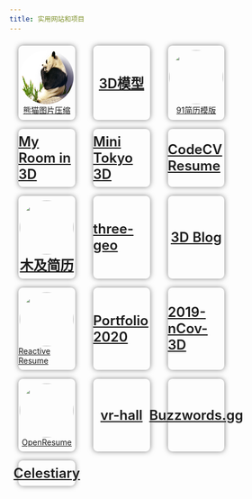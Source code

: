 ```yaml
---
title: 实用网站和项目
---
```


<ul class="program">
    <li>
        <a href="https://tinypng.com/">
            <img src="../../public/images/program/shrunk.png" />
            <span>熊猫图片压缩</span>
        </a>
    </li>
    <li>
        <a href="https://github.com/dragonir/3d">
            <span style="font-weight: 600;font-size: 24px;">3D模型</span>
        </a>
    </li>
    <li>
        <a href="https://91huajian.cn/">
            <img src="https://91huajian.cn/static/images/91huajian-caise-5c86eb75.svg" />
            <span>91简历模版</span>
        </a>
    </li>
    <li>
        <a href="https://github.com/brunosimon/my-room-in-3d">
            <span style="font-weight: 600;font-size: 24px;">My Room in 3D</span>
        </a>
    </li>
    <li>
        <a href="https://github.com/nagix/mini-tokyo-3d">
            <span style="font-weight: 600;font-size: 24px;">Mini Tokyo 3D</span>
        </a>
    </li>
    <li>
        <a href="https://codeleilei.gitee.io/markdown2pdf/#/home">
            <span style="font-weight: 600;font-size: 24px;">CodeCV Resume</span>
        </a>
    </li>
    <li>
        <a href="https://www.mujicv.com/">
            <img src="https://cdn.mdedit.online/static/img/muji-ai-post.jpeg!webp" />
            <span style="font-weight: 600;font-size: 24px;">木及简历</span>
        </a>
    </li>
    <li>
        <a href="https://github.com/w3reality/three-geo">
            <span style="font-weight: 600;font-size: 24px;">three-geo</span>
        </a>
    </li>
    <li>
        <a href="https://github.com/brunosimon/folio-2019">
            <span style="font-weight: 600;font-size: 24px;">3D Blog</span>
        </a>
    </li>
    <li>
        <a href="https://rxresu.me/">
            <img src="https://rxresu.me/logo/dark.svg" />
            <span>Reactive Resume</span>
        </a>
    </li>
    <li>
        <a href="https://github.com/0xFloyd/Portfolio_2020">
            <span style="font-weight: 600;font-size: 24px;">Portfolio 2020</span>
        </a>
    </li>
    <li>
        <a href="https://github.com/cesiumlab/2019-nCoV-3d">
            <span style="font-weight: 600;font-size: 24px;">2019-nCov-3D</span>
        </a>
    </li>
    <li>
        <a href="https://www.open-resume.com/">
            <img src="https://www.open-resume.com/_next/static/media/logo.90ac2b67.svg" />
            <span>OpenResume</span>
        </a>
    </li>
    <li>
        <a href="https://github.com/mtsee/vr-hall">
            <span style="font-weight: 600;font-size: 24px;">vr-hall</span>
        </a>
    </li>
    <li>
        <a href="https://github.com/ViciousFish/buzzwords">
            <span style="font-weight: 600;font-size: 24px;">Buzzwords.gg</span>
        </a>
    </li>
    <li>
        <a href="https://github.com/celestiary/web">
            <span style="font-weight: 600;font-size: 24px;">Celestiary</span>
        </a>
    </li>
</ul>

<style>
    ul.program {
        margin: 0;
        padding: 0;
        display: flex;
        justify-content: flex-start;
        flex-wrap: wrap;
    }
    ul.program > li {
        width: 20%;
        margin: 8px 16px;
        border-radius: 8px;
        list-style: none;
        box-shadow: 0 0 10px 0px rgba(0,0,0,0.5);
        padding: 8px 0;
    }
    ul.program > li > a {
        width: 100%;
        height: 100%;
        display: flex;
        flex-direction: column;
        align-items: center;
        justify-content: center;
        cursor: pointer;
    }
    ul.program > li > a:hover {
        text-decoration: none;
        opacity: 1;
    }
    ul.program > li > a > img {
        display: block;
        width: 96px;
        height: 96px;
        border-radius: 50%;
    }
</style>
